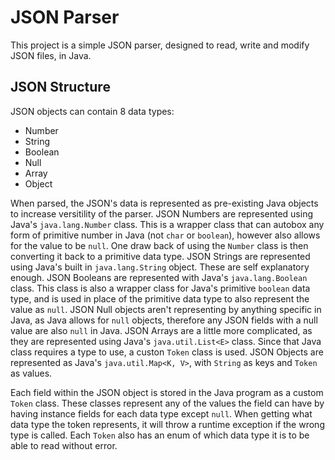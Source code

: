 # JSON Parser

This project is a simple JSON parser, designed to read, write and modify JSON files, in Java.

## JSON Structure

JSON objects can contain 8 data types:
- Number
- String
- Boolean
- Null
- Array
- Object

When parsed, the JSON's data is represented as pre-existing Java objects to increase versitility of the parser. JSON Numbers are represented using Java's `java.lang.Number` class. This is a wrapper class that can autobox any form of primitive number in Java (not `char` or `boolean`), however also allows for the value to be `null`. One draw back of using the `Number` class is then converting it back to a primitive data type. JSON Strings are represented using Java's built in `java.lang.String` object. These are self explanatory enough. JSON Booleans are represented with Java's `java.lang.Boolean` class. This class is also a wrapper class for Java's primitive `boolean` data type, and is used in place of the primitive data type to also represent the value as `null`. JSON Null objects aren't representing by anything specific in Java, as Java allows for `null` objects, therefore any JSON fields with a null value are also `null` in Java. JSON Arrays are a little more complicated, as they are represented using Java's `java.util.List<E>` class. Since that Java class requires a type to use, a custon `Token` class is used. JSON Objects are represented as Java's `java.util.Map<K, V>`, with `String` as keys and `Token` as values.

Each field within the JSON object is stored in the Java program as a custom `Token` class. These classes represent any of the values the field can have by having instance fields for each data type except `null`. When getting what data type the token represents, it will throw a runtime exception if the wrong type is called. Each `Token` also has an enum of which data type it is to be able to read without error.
